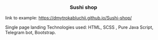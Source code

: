 <p align="center">
  <h3 align="center">Sushi shop</h3>
</p>

link to example: https://dmytrokabluchii.github.io/Sushi-shop/

Single page landing
Technologies used: HTML, SCSS , Pure Java Script, Telegram bot, Bootstrap.
